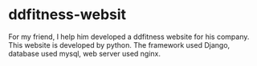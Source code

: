 # ddfitness-websit
For my friend, I help him developed a ddfitness website for his company.
This website is developed by python. The framework used Django, database used mysql, web server used nginx.
